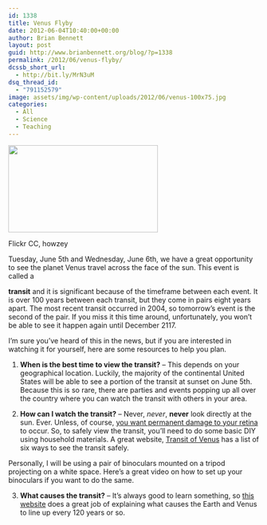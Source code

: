 ```yaml
---
id: 1338
title: Venus Flyby
date: 2012-06-04T10:40:00+00:00
author: Brian Bennett
layout: post
guid: http://www.brianbennett.org/blog/?p=1338
permalink: /2012/06/venus-flyby/
dcssb_short_url:
  - http://bit.ly/MrN3uM
dsq_thread_id:
  - "791152579"
image: assets/img/wp-content/uploads/2012/06/venus-100x75.jpg
categories:
  - All
  - Science
  - Teaching
---
```

<div style="max-width: 310px" class="wp-caption alignleft">
  <a href="http://farm2.staticflickr.com/1375/927544829_e481204b45.jpg"><img alt="" src="http://farm2.staticflickr.com/1375/927544829_e481204b45.jpg" width="300" height="175" /></a>

  <p class="wp-caption-text">
    Flickr CC, howzey
  </p>
</div>Tuesday, June 5th and Wednesday, June 6th, we have a great opportunity to see the planet Venus travel across the face of the sun. This event is called a

**transit** and it is significant because of the timeframe between each event. It is over 100 years between each transit, but they come in pairs eight years apart. The most recent transit occurred in 2004, so tomorrow&#8217;s event is the second of the pair. If you miss it this time around, unfortunately, you won&#8217;t be able to see it happen again until December 2117.

I&#8217;m sure you&#8217;ve heard of this in the news, but if you are interested in watching it for yourself, here are some resources to help you plan.

1) **When is the best time to view the transit?** &#8211; This depends on your geographical location. Luckily, the majority of the continental United States will be able to see a portion of the transit at sunset on June 5th. Because this is so rare, there are parties and events popping up all over the country where you can watch the transit with others in your area.

2) **How can I watch the transit?** &#8211; Never, _never_, **never** look directly at the sun. Ever. Unless, of course, [you want permanent damage to your retina](http://blogs.howstuffworks.com/2009/04/26/what-happens-when-we-stare-at-the-sun/) to occur. So, to safely view the transit, you&#8217;ll need to do some basic DIY using household materials. A great website, [Transit of Venus](http://www.transitofvenus.org) has a list of six ways to see the transit safely.

Personally, I will be using a pair of binoculars mounted on a tripod projecting on a white space. Here&#8217;s a great video on how to set up your binoculars if you want to do the same.

3) **What causes the transit?** &#8211; It&#8217;s always good to learn something, so [this website](http://www.zoomschool.com/subjects/astronomy/planets/venus/transit.shtml) does a great job of explaining what causes the Earth and Venus to line up every 120 years or so.
